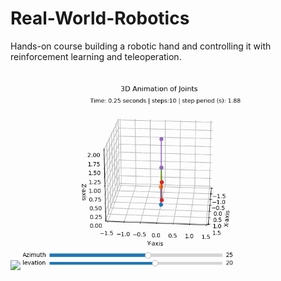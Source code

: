 # Real-World-Robotics
Hands-on course building a robotic hand and controlling it with reinforcement learning and teleoperation.

<img src="https://github.com/MattJmt/MTI-Gait-Kinematics/blob/main/Pictures/WalkingTest.gif" width="170"/> <img src="https://github.com/MattJmt/MTI-Gait-Kinematics/blob/main/figures/Walking_animation.gif" width="425"/>
